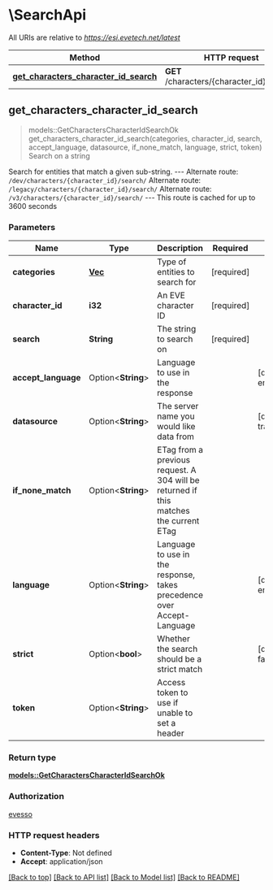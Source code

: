 # \SearchApi

All URIs are relative to *https://esi.evetech.net/latest*

Method | HTTP request | Description
------------- | ------------- | -------------
[**get_characters_character_id_search**](SearchApi.md#get_characters_character_id_search) | **GET** /characters/{character_id}/search/ | Search on a string



## get_characters_character_id_search

> models::GetCharactersCharacterIdSearchOk get_characters_character_id_search(categories, character_id, search, accept_language, datasource, if_none_match, language, strict, token)
Search on a string

Search for entities that match a given sub-string.  --- Alternate route: `/dev/characters/{character_id}/search/`  Alternate route: `/legacy/characters/{character_id}/search/`  Alternate route: `/v3/characters/{character_id}/search/`  --- This route is cached for up to 3600 seconds

### Parameters


Name | Type | Description  | Required | Notes
------------- | ------------- | ------------- | ------------- | -------------
**categories** | [**Vec<String>**](String.md) | Type of entities to search for | [required] |
**character_id** | **i32** | An EVE character ID | [required] |
**search** | **String** | The string to search on | [required] |
**accept_language** | Option<**String**> | Language to use in the response |  |[default to en]
**datasource** | Option<**String**> | The server name you would like data from |  |[default to tranquility]
**if_none_match** | Option<**String**> | ETag from a previous request. A 304 will be returned if this matches the current ETag |  |
**language** | Option<**String**> | Language to use in the response, takes precedence over Accept-Language |  |[default to en]
**strict** | Option<**bool**> | Whether the search should be a strict match |  |[default to false]
**token** | Option<**String**> | Access token to use if unable to set a header |  |

### Return type

[**models::GetCharactersCharacterIdSearchOk**](get_characters_character_id_search_ok.md)

### Authorization

[evesso](../README.md#evesso)

### HTTP request headers

- **Content-Type**: Not defined
- **Accept**: application/json

[[Back to top]](#) [[Back to API list]](../README.md#documentation-for-api-endpoints) [[Back to Model list]](../README.md#documentation-for-models) [[Back to README]](../README.md)

